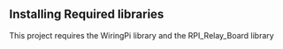 ## Installing Required libraries

This project requires the WiringPi library and the RPI_Relay_Board library